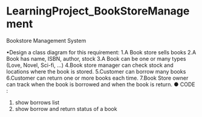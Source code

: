 # LearningProject_BookStoreManagement
Bookstore Management System


•Design a class diagram for this requirement:
1.A Book store sells books
2.A Book has name, ISBN, author, stock
3.A Book can be one or many types (Love, Novel, Sci-fi, …)
4.Book store manager can check stock and locations where the book is stored.
5.Customer can borrow many books
6.Customer can return one or more books each time.
7.Book Store owner can track when the book is borrowed and when the book is return.
●
CODE :
1. show borrows list
2. show borrow and return status of a book
